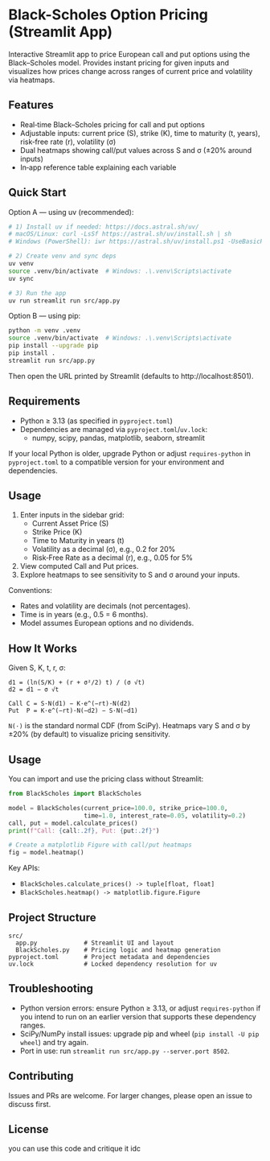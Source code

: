 # Black-Scholes Option Pricing (Streamlit App)

Interactive Streamlit app to price European call and put options using the Black–Scholes model. Provides instant pricing for given inputs and visualizes how prices change across ranges of current price and volatility via heatmaps.

## Features
- Real‑time Black–Scholes pricing for call and put options
- Adjustable inputs: current price (S), strike (K), time to maturity (t, years), risk‑free rate (r), volatility (σ)
- Dual heatmaps showing call/put values across S and σ (±20% around inputs)
- In‑app reference table explaining each variable

## Quick Start

Option A — using uv (recommended):
```bash
# 1) Install uv if needed: https://docs.astral.sh/uv/
# macOS/Linux: curl -LsSf https://astral.sh/uv/install.sh | sh
# Windows (PowerShell): iwr https://astral.sh/uv/install.ps1 -UseBasicParsing | iex

# 2) Create venv and sync deps
uv venv
source .venv/bin/activate  # Windows: .\.venv\Scripts\activate
uv sync

# 3) Run the app
uv run streamlit run src/app.py
```

Option B — using pip:
```bash
python -m venv .venv
source .venv/bin/activate  # Windows: .\.venv\Scripts\activate
pip install --upgrade pip
pip install .
streamlit run src/app.py
```

Then open the URL printed by Streamlit (defaults to http://localhost:8501).

## Requirements
- Python ≥ 3.13 (as specified in `pyproject.toml`)
- Dependencies are managed via `pyproject.toml`/`uv.lock`:
  - numpy, scipy, pandas, matplotlib, seaborn, streamlit

If your local Python is older, upgrade Python or adjust `requires-python` in `pyproject.toml` to a compatible version for your environment and dependencies.

## Usage
1. Enter inputs in the sidebar grid:
   - Current Asset Price (S)
   - Strike Price (K)
   - Time to Maturity in years (t)
   - Volatility as a decimal (σ), e.g., 0.2 for 20%
   - Risk‑Free Rate as a decimal (r), e.g., 0.05 for 5%
2. View computed Call and Put prices.
3. Explore heatmaps to see sensitivity to S and σ around your inputs.

Conventions:
- Rates and volatility are decimals (not percentages).
- Time is in years (e.g., 0.5 = 6 months).
- Model assumes European options and no dividends.

## How It Works
Given S, K, t, r, σ:

```
d1 = (ln(S/K) + (r + σ²/2) t) / (σ √t)
d2 = d1 − σ √t

Call C = S·N(d1) − K·e^(−rt)·N(d2)
Put  P = K·e^(−rt)·N(−d2) − S·N(−d1)
```

`N(·)` is the standard normal CDF (from SciPy). Heatmaps vary S and σ by ±20% (by default) to visualize pricing sensitivity.

## Usage
You can import and use the pricing class without Streamlit:

```python
from BlackScholes import BlackScholes

model = BlackScholes(current_price=100.0, strike_price=100.0,
                     time=1.0, interest_rate=0.05, volatility=0.2)
call, put = model.calculate_prices()
print(f"Call: {call:.2f}, Put: {put:.2f}")

# Create a matplotlib Figure with call/put heatmaps
fig = model.heatmap()
```

Key APIs:
- `BlackScholes.calculate_prices() -> tuple[float, float]`
- `BlackScholes.heatmap() -> matplotlib.figure.Figure`

## Project Structure
```
src/
  app.py             # Streamlit UI and layout
  BlackScholes.py    # Pricing logic and heatmap generation
pyproject.toml       # Project metadata and dependencies
uv.lock              # Locked dependency resolution for uv
```

## Troubleshooting
- Python version errors: ensure Python ≥ 3.13, or adjust `requires-python` if you intend to run on an earlier version that supports these dependency ranges.
- SciPy/NumPy install issues: upgrade pip and wheel (`pip install -U pip wheel`) and try again.
- Port in use: run `streamlit run src/app.py --server.port 8502`.

## Contributing
Issues and PRs are welcome. For larger changes, please open an issue to discuss first.

## License
you can use this code and critique it idc
